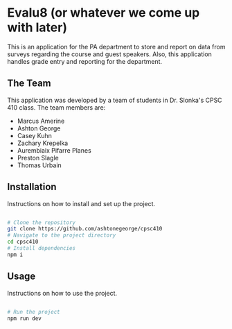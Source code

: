 # Evalu8 (or whatever we come up with later)
This is an application for the PA department to store and report on data from surveys regarding the course and guest speakers. Also, this application handles grade entry and reporting for the department.

## The Team
This application was developed by a team of students in Dr. Slonka's CPSC 410 class. The team members are:
- Marcus Amerine
- Ashton George
- Casey Kuhn
- Zachary Krepelka
- Aurembiaix Pifarre Planes
- Preston Slagle
- Thomas Urbain

## Installation
Instructions on how to install and set up the project.

```bash

# Clone the repository
git clone https://github.com/ashtonegeorge/cpsc410
# Navigate to the project directory
cd cpsc410
# Install dependencies
npm i
```
## Usage
Instructions on how to use the project.
```bash

# Run the project
npm run dev
```